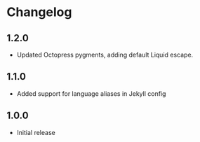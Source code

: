 # Changelog

## 1.2.0
- Updated Octopress pygments, adding default Liquid escape.

## 1.1.0
- Added support for language aliases in Jekyll config

## 1.0.0
- Initial release
